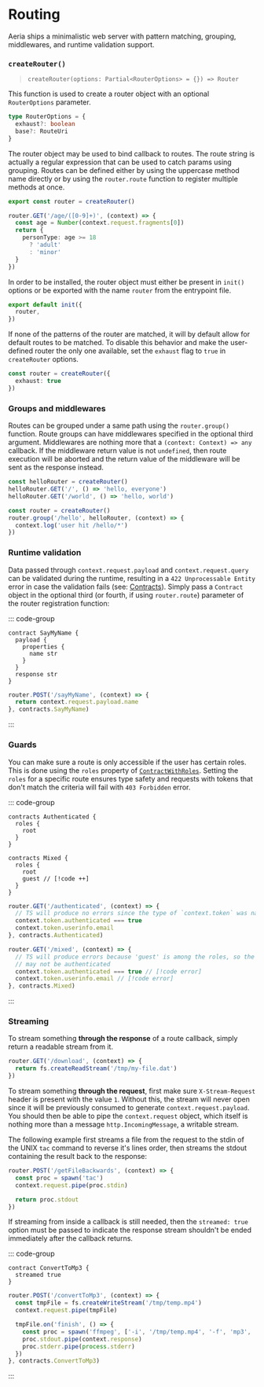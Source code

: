 # Routing

Aeria ships a minimalistic web server with pattern matching, grouping, middlewares, and runtime validation support.

### `createRouter()`
>`createRouter(options: Partial<RouterOptions> = {}) => Router`

This function is used to create a router object with an optional `RouterOptions` parameter.

```ts
type RouterOptions = {
  exhaust?: boolean
  base?: RouteUri
}
```

The router object may be used to bind callback to routes. The route string is actually a regular expression that can be used to catch params using grouping. Routes can be defined either by using the uppercase method name directly or by using the `router.route` function to register multiple methods at once.

```ts
export const router = createRouter()

router.GET('/age/([0-9]+)', (context) => {
  const age = Number(context.request.fragments[0])
  return {
    personType: age >= 18
      ? 'adult'
      : 'minor'
  }
})
```

In order to be installed, the router object must either be present in `init()`
options or be exported with the name `router` from the entrypoint file.

```ts
export default init({
  router,
})
```

If none of the patterns of the router are matched, it will by default allow for default routes to be matched. To disable this behavior and make the user-defined router the only one available, set the `exhaust` flag to `true` in `createRouter` options.

```ts
const router = createRouter({
  exhaust: true
})
```

### Groups and middlewares

Routes can be grouped under a same path using the `router.group()` function. Route groups can have middlewares specified in the optional third argument. Middlewares are nothing more that a `(context: Context) => any` callback. If the middleware return value is not `undefined`, then route execution will be aborted and the return value of the middleware will be sent as the response instead.

```ts
const helloRouter = createRouter()
helloRouter.GET('/', () => 'hello, everyone')
helloRouter.GET('/world', () => 'hello, world')

const router = createRouter()
router.group('/hello', helloRouter, (context) => {
  context.log('user hit /hello/*')
})
```

### Runtime validation

Data passed through `context.request.payload` and `context.request.query` can be validated during the runtime, resulting in a `422 Unprocessable Entity` error in case the validation fails (see: [Contracts](/aeria/contracts)). Simply pass a `Contract` object in the optional third (or fourth, if using `router.route`) parameter of the router registration function:

::: code-group

```aeria [contracts.aeria]
contract SayMyName {
  payload {
    properties {
      name str
    }
  }
  response str
}
```

```ts [routes.ts]
router.POST('/sayMyName', (context) => {
  return context.request.payload.name
}, contracts.SayMyName)
```

:::

### Guards

You can make sure a route is only accessible if the user has certain roles. This is done using the `roles` property of [`ContractWithRoles`](/aeria/routing). Setting the `roles` for a specific route ensures type safety and requests with tokens that don't match the criteria will fail with `403 Forbidden` error.


::: code-group

```aeria [contracts.aeria]
contracts Authenticated {
  roles {
    root
  }
}

contracts Mixed {
  roles {
    root
    guest // [!code ++]
  }
}
```

```ts [routes.ts]
router.GET('/authenticated', (context) => {
  // TS will produce no errors since the type of `context.token` was narrowed
  context.token.authenticated === true
  context.token.userinfo.email
}, contracts.Authenticated)

router.GET('/mixed', (context) => {
  // TS will produce errors because 'guest' is among the roles, so the user may or
  // may not be authenticated
  context.token.authenticated === true // [!code error]
  context.token.userinfo.email // [!code error]
}, contracts.Mixed)
```

:::

### Streaming

To stream something **through the response** of a route callback, simply return a readable stream from it.

```ts
router.GET('/download', (context) => {
  return fs.createReadStream('/tmp/my-file.dat')
})
```

To stream something **through the request**, first make sure `X-Stream-Request` header is present with the value `1`. Without this, the stream will never open since it will be previously consumed to generate `context.request.payload`. You should then be able to pipe the `context.request` object, which itself is nothing more than a message `http.IncomingMessage`, a writable stream.

The following example first streams a file from the request to the stdin of the UNIX `tac` command to reverse it's lines order, then streams the stdout containing the result back to the response:

```ts
router.POST('/getFileBackwards', (context) => {
  const proc = spawn('tac')
  context.request.pipe(proc.stdin)

  return proc.stdout
})
```

If streaming from inside a callback is still needed, then the `streamed: true` option must be passed to indicate the response stream shouldn't be ended immediately after the callback returns.

::: code-group

```aeria [contracts.aeria]
contract ConvertToMp3 {
  streamed true
}
```

```ts [routes.ts]
router.POST('/convertToMp3', (context) => {
  const tmpFile = fs.createWriteStream('/tmp/temp.mp4')
  context.request.pipe(tmpFile)

  tmpFile.on('finish', () => {
    const proc = spawn('ffmpeg', ['-i', '/tmp/temp.mp4', '-f', 'mp3', '-'])
    proc.stdout.pipe(context.response)
    proc.stderr.pipe(process.stderr)
  })
}, contracts.ConvertToMp3)
```

:::

